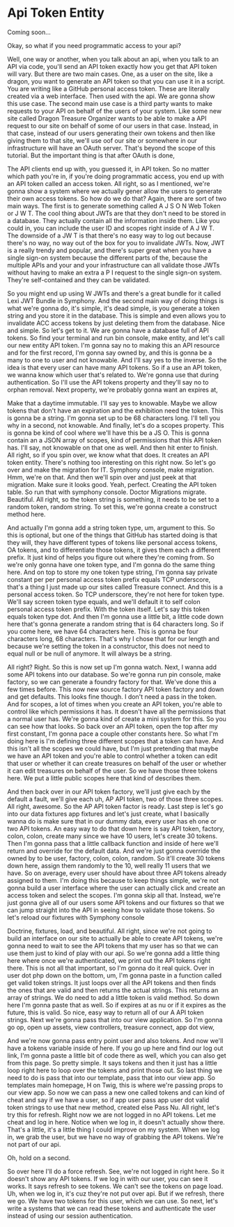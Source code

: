 # Api Token Entity

Coming soon...

Okay, so what if you need programmatic access to your api?

Well, one way or another, when you talk about an api, when you talk to an API via code, you'll send an API token exactly how you get that API token will vary. But there are two main cases. One, as a user on the site, like a dragon, you want to generate an API token so that you can use it in a script. You are writing like a GitHub personal access token. These are literally created via a web interface. Then used with the api. We are gonna show this use case. The second main use case is a third party wants to make requests to your API on behalf of the users of your system. Like some new site called Dragon Treasure Organizer wants to be able to make a API request to our site on behalf of some of our users in that case. Instead, in that case, instead of our users generating their own tokens and then like giving them to that site, we'll use oof our site or somewhere in our infrastructure will have an OAuth server. That's beyond the scope of this tutorial. But the important thing is that after OAuth is done,

The API clients end up with, you guessed it, in API token. So no matter which path you're in, if you're doing programmatic access, you end up with an API token called an access token. All right, so as I mentioned, we're gonna show a system where we actually gener allow the users to generate their own access tokens. So how do we do that? Again, there are sort of two main ways. The first is to generate something called A J S O N Web Token or J W T. The cool thing about JWTs are that they don't need to be stored in a database. They actually contain all the information inside them. Like you could in, you can include the user ID and scopes right inside of A J W T. The downside of a JW T is that there's no easy way to log out because there's no way, no way out of the box for you to invalidate JWTs. Now, JWT is a really trendy and popular, and there's super great when you have a single sign-on system because the different parts of the, because the multiple APIs and your and your infrastructure can all validate those JWTs without having to make an extra a P I request to the single sign-on system. They're self-contained and they can be validated.

So you might end up using W JWTs and there's a great bundle for it called Lexi JWT Bundle in Symphony. And the second main way of doing things is what we're gonna do, it's simple, it's dead simple, is you generate a token string and you store it in the database. This is simple and even allows you to invalidate ACC access tokens by just deleting them from the database. Nice and simple. So let's get to it. We are gonna have a database full of API tokens. So find your terminal and run bin console, make entity, and let's call our new entity API token. I'm gonna say no to making this an API resource and for the first record, I'm gonna say owned by, and this is gonna be a many to one to user and not knowable. And I'll say yes to the inverse. So the idea is that every user can have many API tokens. So if a use an API token, we wanna know which user that's related to. We're gonna use that during authentication. So I'll use the API tokens property and they'll say no to orphan removal. Next property, we're probably gonna want an expires at,

Make that a daytime immutable. I'll say yes to knowable. Maybe we allow tokens that don't have an expiration and the exhibition need the token. This is gonna be a string. I'm gonna set up to be 68 characters long. I'll tell you why in a second, not knowable. And finally, let's do a scopes property. This is gonna be kind of cool where we'll have this be a JS O. This is gonna contain an a JSON array of scopes, kind of permissions that this API token has. I'll say, not knowable on that one as well. And then hit enter to finish. All right, so if you spin over, we know what that does. It creates an API token entity. There's nothing too interesting on this right now. So let's go over and make the migration for IT. Symphony console, make migration. Hmm, we're on that. And then we'll spin over and just peek at that migration. Make sure it looks good. Yeah, perfect. Creating the API token table. So run that with symphony console. Doctor Migrations migrate. Beautiful. All right, so the token string is something, it needs to be set to a random token, random string. To set this, we're gonna create a construct method here.

And actually I'm gonna add a string token type, um, argument to this. So this is optional, but one of the things that GitHub has started doing is that they will, they have different types of tokens like personal access tokens, OA tokens, and to differentiate those tokens, it gives them each a different prefix. It just kind of helps you figure out where they're coming from. So we're only gonna have one token type, and I'm gonna do the same thing here. And on top to store my one token type string, I'm gonna say private constant per per personal access token prefix equals TCP underscore, that's a thing I just made up our sites called Treasure connect. And this is a personal access token. So TCP underscore, they're not here for token type. We'll say screen token type equals, and we'll default it to self colon personal access token prefix. With the token itself. Let's say this token equals token type dot. And then I'm gonna use a little bit, a little code down here that's gonna generate a random string that is 64 characters long. So if you come here, we have 64 characters here. This is gonna be four characters long, 68 characters. That's why I chose that for our length and because we're setting the token in a constructor, this does not need to equal null or be null of anymore. It will always be a string.

All right? Right. So this is now set up I'm gonna watch. Next, I wanna add some API tokens into our database. So we're gonna run pin console, make factory, so we can generate a foundry factory for that. We've done this a few times before. This now new source factory API token factory and down and get defaults. This looks fine though. I don't need a pass in the token. And for scopes, a lot of times when you create an API token, you're able to control like which permissions it has. It doesn't have all the permissions that a normal user has. We're gonna kind of create a mini system for this. So you can see how that looks. So back over an API token, open the top after my first constant, I'm gonna pace a couple other constants here. So what I'm doing here is I'm defining three different scopes that a token can have. And this isn't all the scopes we could have, but I'm just pretending that maybe we have an API token and you're able to control whether a token can edit that user or whether it can create treasures on behalf of the user or whether it can edit treasures on behalf of the user. So we have those three tokens here. We put a little public scopes here that kind of describes them.

And then back over in our API token factory, we'll just give each by the default a fault, we'll give each uh, AP API token, two of those three scopes. All right, awesome. So the AP API token factor is ready. Last step is let's go into our data fixtures app fixtures and let's just create, what I basically wanna do is make sure that in our dummy data, every user has eh one or two API tokens. An easy way to do that down here is say API token, factory, colon, colon, create many since we have 10 users, let's create 30 tokens. Then I'm gonna pass that a little callback function and inside of here we'll return and override for the default data. And we're just gonna override the owned by to be user, factory, colon, colon, random. So it'll create 30 tokens down here, assign them randomly to the 10, well really 11 users that we have. So on average, every user should have about three API tokens already assigned to them. I'm doing this because to keep things simple, we're not gonna build a user interface where the user can actually click and create an access token and select the scopes. I'm gonna skip all that. Instead, we're just gonna give all of our users some API tokens and our fixtures so that we can jump straight into the API in seeing how to validate those tokens. So let's reload our fixtures with Symphony console

Doctrine, fixtures, load, and beautiful. All right, since we're not going to build an interface on our site to actually be able to create API tokens, we're gonna need to wait to see the API tokens that my user has so that we can use them just to kind of play with our api. So we're gonna add a little thing here where once we're authenticated, we print out the API tokens right there. This is not all that important, so I'm gonna do it real quick. Over in user dot php down on the bottom, um, I'm gonna paste in a function called get valid token strings. It just loops over all the API tokens and then finds the ones that are valid and then returns the actual strings. This returns an array of strings. We do need to add a little token is valid method. So down here I'm gonna paste that as well. So if expires at as nu or if it expires as the future, this is valid. So nice, easy way to return all of our A API token strings. Next we're gonna pass that into our view application. So I'm gonna go op, open up assets, view controllers, treasure connect, app dot view,

And we're now gonna pass entry point user and also tokens. And now we'll have a tokens variable inside of here. If you go up here and find our log out link, I'm gonna paste a little bit of code there as well, which you can also get from this page. So pretty simple. It says tokens and then it just has a little loop right here to loop over the tokens and print those out. So last thing we need to do is pass that into our template, pass that into our view app. So templates main homepage, H on Twig, this is where we're passing props to our view app. So now we can pass a new one called tokens and can kind of cheat and say if we have a user, so if app user pass app user dot valid token strings to use that new method, created else Pass Nu. All right, let's try this for refresh. Right now we are not logged in no API tokens. Let me cheat and log in here. Notice when we log in, it doesn't actually show there. That's a little, it's a little thing I could improve on my system. When we log in, we grab the user, but we have no way of grabbing the API tokens. We're not part of our api.

Oh, hold on a second.

So over here I'll do a force refresh. See, we're not logged in right here. So it doesn't show any API tokens. If we log in with our user, you can see it works. It says refresh to see tokens. We can't see the tokens on page load. Uh, when we log in, it's cuz they're not put over api. But if we refresh, there we go. We have two tokens for this user, which we can use. So next, let's write a systems that we can read these tokens and authenticate the user instead of using our session authentication.